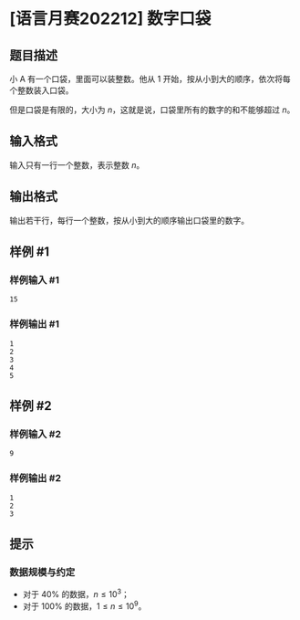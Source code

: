 # [语言月赛202212] 数字口袋

## 题目描述

小 A 有一个口袋，里面可以装整数。他从 $1$ 开始，按从小到大的顺序，依次将每个整数装入口袋。

但是口袋是有限的，大小为 $n$，这就是说，口袋里所有的数字的和不能够超过 $n$。

## 输入格式

输入只有一行一个整数，表示整数 $n$。

## 输出格式

输出若干行，每行一个整数，按从小到大的顺序输出口袋里的数字。

## 样例 #1

### 样例输入 #1

```
15
```

### 样例输出 #1

```
1
2
3
4
5
```

## 样例 #2

### 样例输入 #2

```
9
```

### 样例输出 #2

```
1
2
3
```

## 提示

### 数据规模与约定

- 对于 $40\%$ 的数据，$n\le 10^3$；
- 对于 $100\%$ 的数据，$1\le n \le 10^9$。